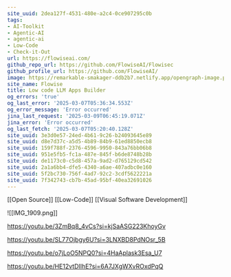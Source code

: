 ```yaml
---
site_uuid: 2dea127f-4531-480e-a2c4-0ce907295c0b
tags:
- AI-Toolkit
- Agentic-AI
- agentic-ai
- Low-Code
- Check-it-Out
url: https://flowiseai.com/
github_repo_url: https://github.com/FlowiseAI/Flowisec
github_profile_url: https://github.com/FlowiseAI/
image: https://remarkable-smakager-ddb2b7.netlify.app/opengraph-image.png?2eca201df198027c
site_name: Flowise
title: Low code LLM Apps Builder
og_errors: 'true'
og_last_error: '2025-03-07T05:36:34.553Z'
og_error_message: 'Error occurred'
jina_last_request: '2025-03-09T06:45:19.071Z'
jina_error: 'Error occurred'
og_last_fetch: '2025-03-07T05:20:40.128Z'
site_uuid: 3e3d0e57-24ed-4b61-9c26-b24093645e89
site_uuid: d8e7d37c-a5d5-4b89-84b9-61ed8850ecb8
site_uuid: 159f788f-2376-4596-9950-843a76bb06b8
site_uuid: 951e5fb5-fc1a-487e-845f-b6de8748b28b
site_uuid: de1173c0-c5d8-457a-9ad2-d765129cd542
site_uuid: 2a1a6bb4-dfe5-4340-a6ae-407adbc0e160
site_uuid: 5f2bc730-756f-4ad7-92c2-3cdf5622221a
site_uuid: 7f342743-cb7b-45ad-95bf-40ea32691026
---
```

[[Open Source]] [[Low-Code]] [[Visual Software Development]]

![[IMG_1909.png]]

https://youtu.be/3ZmBq8_4vCs?si=kjSaASG223KhoyGv

https://youtu.be/SL77Ojbgy6U?si=3LNXBD8PdNOsr_5B

https://youtu.be/o7jLoO5NPQ0?si=4HaAplask3Esa_U7

https://youtu.be/HE12vtDIlhE?si=6A7JXgWXvROxdPqQ
